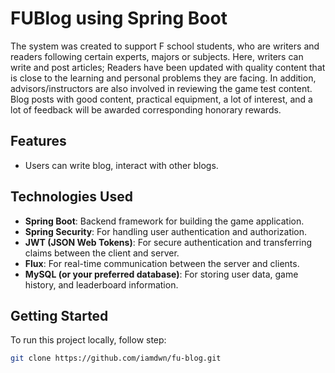 ﻿# FUBlog using Spring Boot

The system was created to support F school students, who are writers and readers following certain experts, majors or subjects. Here, writers can write and post articles; Readers have been updated with quality content that is close to the learning and personal problems they are facing. In addition, advisors/instructors are also involved in reviewing the game test content. Blog posts with good content, practical equipment, a lot of interest, and a lot of feedback will be awarded corresponding honorary rewards.

## Features

- Users can write blog, interact with other blogs.

## Technologies Used

- **Spring Boot**: Backend framework for building the game application.
- **Spring Security**: For handling user authentication and authorization.
- **JWT (JSON Web Tokens)**: For secure authentication and transferring claims between the client and server.
- **Flux**: For real-time communication between the server and clients.
- **MySQL (or your preferred database)**: For storing user data, game history, and leaderboard information.

## Getting Started

To run this project locally, follow step:

   ```bash
   git clone https://github.com/iamdwn/fu-blog.git

